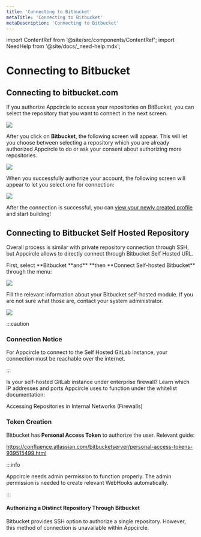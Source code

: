```yaml
---
title: 'Connecting to Bitbucket'
metaTitle: 'Connecting to Bitbucket'
metaDescription: 'Connecting to Bitbucket'
---
```


import ContentRef from '@site/src/components/ContentRef';
import NeedHelp from '@site/docs/\_need-help.mdx';

# Connecting to Bitbucket

## Connecting to bitbucket.com

If you authorize Appcircle to access your repositories on BitBucket, you can select the repository that you want to connect in the next screen.

![](<https://cdn.appcircle.io/docs/assets/image (239).png>)

After you click on **Bitbucket**, the following screen will appear. This will let you choose between selecting a repository which you are already authorized Appcircle to do or ask your consent about authorizing more repositories.

![](<https://cdn.appcircle.io/docs/assets/image (234).png>)

When you successfully authorize your account, the following screen will appear to let you select one for connection:

![](<https://cdn.appcircle.io/docs/assets/image (236).png>)

After the connection is successful, you can [view your newly created profile](./README.md#view-the-newly-created-build-profile) and start building!

## Connecting to Bitbucket Self Hosted Repository

Overall process is similar with private repository connection through SSH, but Appcircle allows to directly connect through Bitbucket Self Hosted URL.

First, select **Bitbucket **and\*\* **then **Connect Self-hosted Bitbucket\*\* through the menu:

![](<https://cdn.appcircle.io/docs/assets/image (229).png>)

Fill the relevant information about your Bitbucket self-hosted module. If you are not sure what those are, contact your system administrator.

![](<https://cdn.appcircle.io/docs/assets/image (230).png>)

:::caution

### Connection Notice

For Appcircle to connect to the Self Hosted GitLab Instance, your connection must be reachable over the internet.

:::

Is your self-hosted GitLab instance under enterprise firewall? Learn which IP addresses and ports Appcircle uses to function under the whitelist documentation:

<ContentRef url="../../infrastructure/accessing-repositories-in-internal-networks-firewalls">
  Accessing Repositories in Internal Networks (Firewalls)
</ContentRef>

### Token Creation

Bitbucket has **Personal Access Token** to authorize the user. Relevant guide:

https://confluence.atlassian.com/bitbucketserver/personal-access-tokens-939515499.html

:::info

Appcircle needs admin permission to function properly. The admin permission is needed to create relevant WebHooks automatically.

:::

#### Authorizing a Distinct Repository Through Bitbucket

Bitbucket provides SSH option to authorize a single repository. However, this method of connection is unavailable within Appcircle.

<NeedHelp />
